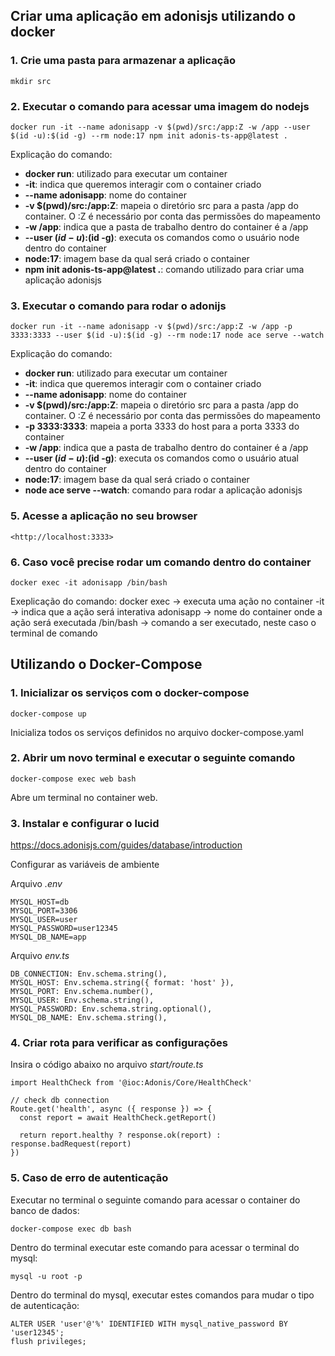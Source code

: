 ## Criar uma aplicação em adonisjs utilizando o docker ##

### 1. Crie uma pasta para armazenar a aplicação ###
```
mkdir src
```
### 2. Executar o comando para acessar uma imagem do nodejs ###

```
docker run -it --name adonisapp -v $(pwd)/src:/app:Z -w /app --user $(id -u):$(id -g) --rm node:17 npm init adonis-ts-app@latest .
```

Explicação do comando:
 * **docker run**: utilizado para executar um container
 * **-it**: indica que queremos interagir com o container criado
 * **--name adonisapp**: nome do container
 * **-v $(pwd)/src:/app:Z**: mapeia o diretório src para a pasta /app do container. O :Z é necessário por conta das permissões do mapeamento
* **-w /app**: indica que a pasta de trabalho dentro do container é a /app
* **--user $(id -u):$(id -g)**: executa os comandos como o usuário node dentro do container
* **node:17**: imagem base da qual será criado o container
* **npm init adonis-ts-app@latest .**: comando utilizado para criar uma aplicação adonisjs

### 3. Executar o comando para rodar o adonijs ###

```
docker run -it --name adonisapp -v $(pwd)/src:/app:Z -w /app -p 3333:3333 --user $(id -u):$(id -g) --rm node:17 node ace serve --watch
```

Explicação do comando:
 * **docker run**: utilizado para executar um container
 * **-it**: indica que queremos interagir com o container criado
 * **--name adonisapp**: nome do container
 * **-v $(pwd)/src:/app:Z**: mapeia o diretório src para a pasta /app do container. O :Z é necessário por conta das permissões do mapeamento
 * **-p 3333:3333**: mapeia a porta 3333 do host para a porta 3333 do container
 * **-w /app**: indica que a pasta de trabalho dentro do container é a /app
* **--user $(id -u):$(id -g)**: executa os comandos como o usuário atual dentro do container
* **node:17**: imagem base da qual será criado o container
* **node ace serve --watch**: comando para rodar a aplicação adonisjs


### 5. Acesse a aplicação no seu browser ###
```
<http://localhost:3333>
```

### 6. Caso você precise rodar um comando dentro do container ###

```
docker exec -it adonisapp /bin/bash
```

Exeplicação do comando:
docker exec -> executa uma ação no container
-it -> indica que a ação será interativa
adonisapp -> nome do container onde a ação será executada
/bin/bash -> comando a ser executado, neste caso o terminal de comando

## Utilizando o Docker-Compose ##

### 1. Inicializar os serviços com o docker-compose ###

```
docker-compose up
```

Inicializa todos os serviços definidos no arquivo docker-compose.yaml

### 2. Abrir um novo terminal e executar o seguinte comando ###

```
docker-compose exec web bash
```

Abre um terminal no container web.


### 3. Instalar e configurar o lucid ###

<https://docs.adonisjs.com/guides/database/introduction>

Configurar as variáveis de ambiente

Arquivo *.env*

```
MYSQL_HOST=db
MYSQL_PORT=3306
MYSQL_USER=user
MYSQL_PASSWORD=user12345
MYSQL_DB_NAME=app
```

Arquivo *env.ts*

```
DB_CONNECTION: Env.schema.string(),
MYSQL_HOST: Env.schema.string({ format: 'host' }),
MYSQL_PORT: Env.schema.number(),
MYSQL_USER: Env.schema.string(),
MYSQL_PASSWORD: Env.schema.string.optional(),
MYSQL_DB_NAME: Env.schema.string(),
```

### 4. Criar rota para verificar as configurações ###

Insira o código abaixo no arquivo  *start/route.ts*

```
import HealthCheck from '@ioc:Adonis/Core/HealthCheck'

// check db connection
Route.get('health', async ({ response }) => {
  const report = await HealthCheck.getReport()

  return report.healthy ? response.ok(report) : response.badRequest(report)
})
```

### 5. Caso de erro de autenticação ###

Executar no terminal o seguinte comando para acessar o container do banco de dados:
```
docker-compose exec db bash
```

Dentro do terminal executar este comando para acessar o terminal do mysql:

```
mysql -u root -p
```
Dentro do terminal do mysql, executar estes comandos para mudar o tipo de autenticação:

```
ALTER USER 'user'@'%' IDENTIFIED WITH mysql_native_password BY 'user12345';
flush privileges;
```